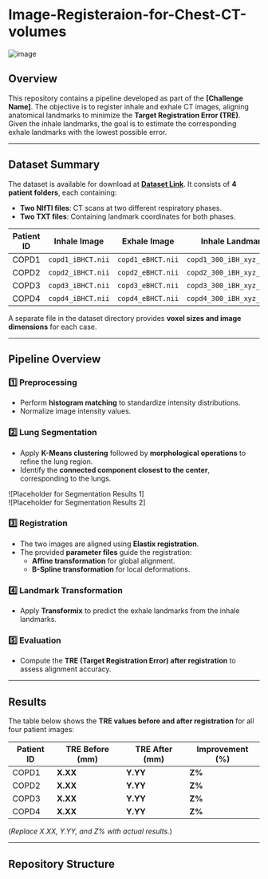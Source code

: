 # Image-Registeraion-for-Chest-CT-volumes
![image](https://github.com/user-attachments/assets/07fd9bfa-80ad-4ecc-8aea-1dcafc341a47)


## **Overview**  
This repository contains a pipeline developed as part of the **[Challenge Name]**. The objective is to register inhale and exhale CT images, aligning anatomical landmarks to minimize the **Target Registration Error (TRE)**. Given the inhale landmarks, the goal is to estimate the corresponding exhale landmarks with the lowest possible error.  

---

## **Dataset Summary**  
The dataset is available for download at **[Dataset Link](#)**. It consists of **4 patient folders**, each containing:  
- **Two NIfTI files**: CT scans at two different respiratory phases.  
- **Two TXT files**: Containing landmark coordinates for both phases.  

| Patient ID | Inhale Image | Exhale Image | Inhale Landmarks | Exhale Landmarks |
|------------|--------------|--------------|------------------|------------------|
| COPD1      | `copd1_iBHCT.nii` | `copd1_eBHCT.nii` | `copd1_300_iBH_xyz_r1.txt` | `copd1_300_eBH_xyz_r1.txt` |
| COPD2      | `copd2_iBHCT.nii` | `copd2_eBHCT.nii` | `copd2_300_iBH_xyz_r1.txt` | `copd2_300_eBH_xyz_r1.txt` |
| COPD3      | `copd3_iBHCT.nii` | `copd3_eBHCT.nii` | `copd3_300_iBH_xyz_r1.txt` | `copd3_300_eBH_xyz_r1.txt` |
| COPD4      | `copd4_iBHCT.nii` | `copd4_eBHCT.nii` | `copd4_300_iBH_xyz_r1.txt` | `copd4_300_eBH_xyz_r1.txt` |

A separate file in the dataset directory provides **voxel sizes and image dimensions** for each case.

---

## **Pipeline Overview**  

### **1️⃣ Preprocessing**  
- Perform **histogram matching** to standardize intensity distributions.  
- Normalize image intensity values.  

### **2️⃣ Lung Segmentation**  
- Apply **K-Means clustering** followed by **morphological operations** to refine the lung region.  
- Identify the **connected component closest to the center**, corresponding to the lungs.  

![Placeholder for Segmentation Results 1]  
![Placeholder for Segmentation Results 2]  

### **3️⃣ Registration**  
- The two images are aligned using **Elastix registration**.  
- The provided **parameter files** guide the registration:  
  - **Affine transformation** for global alignment.  
  - **B-Spline transformation** for local deformations.  

### **4️⃣ Landmark Transformation**  
- Apply **Transformix** to predict the exhale landmarks from the inhale landmarks.  

### **5️⃣ Evaluation**  
- Compute the **TRE (Target Registration Error) after registration** to assess alignment accuracy.  

---

## **Results**  
The table below shows the **TRE values before and after registration** for all four patient images:  

| Patient ID | TRE Before (mm) | TRE After (mm) | Improvement (%) |
|------------|---------------|--------------|----------------|
| COPD1      | **X.XX**      | **Y.YY**     | **Z%**         |
| COPD2      | **X.XX**      | **Y.YY**     | **Z%**         |
| COPD3      | **X.XX**      | **Y.YY**     | **Z%**         |
| COPD4      | **X.XX**      | **Y.YY**     | **Z%**         |

(*Replace X.XX, Y.YY, and Z% with actual results.*)  

---

## **Repository Structure**  

